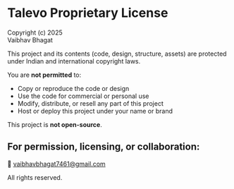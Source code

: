 # Talevo Proprietary License

Copyright (c) 2025  
Vaibhav Bhagat

This project and its contents (code, design, structure, assets) are protected under Indian and international copyright laws.

You are **not permitted** to:

- Copy or reproduce the code or design
- Use the code for commercial or personal use
- Modify, distribute, or resell any part of this project
- Host or deploy this project under your name or brand

This project is **not open-source**.

## For permission, licensing, or collaboration:
📧 vaibhavbhagat7461@gmail.com

All rights reserved.

